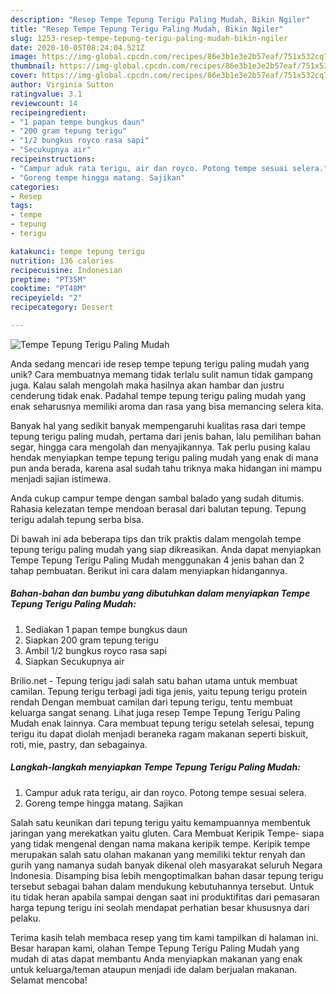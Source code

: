 ```yaml
---
description: "Resep Tempe Tepung Terigu Paling Mudah, Bikin Ngiler"
title: "Resep Tempe Tepung Terigu Paling Mudah, Bikin Ngiler"
slug: 1253-resep-tempe-tepung-terigu-paling-mudah-bikin-ngiler
date: 2020-10-05T08:24:04.521Z
image: https://img-global.cpcdn.com/recipes/86e3b1e3e2b57eaf/751x532cq70/tempe-tepung-terigu-paling-mudah-foto-resep-utama.jpg
thumbnail: https://img-global.cpcdn.com/recipes/86e3b1e3e2b57eaf/751x532cq70/tempe-tepung-terigu-paling-mudah-foto-resep-utama.jpg
cover: https://img-global.cpcdn.com/recipes/86e3b1e3e2b57eaf/751x532cq70/tempe-tepung-terigu-paling-mudah-foto-resep-utama.jpg
author: Virginia Sutton
ratingvalue: 3.1
reviewcount: 14
recipeingredient:
- "1 papan tempe bungkus daun"
- "200 gram tepung terigu"
- "1/2 bungkus royco rasa sapi"
- "Secukupnya air"
recipeinstructions:
- "Campur aduk rata terigu, air dan royco. Potong tempe sesuai selera."
- "Goreng tempe hingga matang. Sajikan"
categories:
- Resep
tags:
- tempe
- tepung
- terigu

katakunci: tempe tepung terigu 
nutrition: 136 calories
recipecuisine: Indonesian
preptime: "PT35M"
cooktime: "PT48M"
recipeyield: "2"
recipecategory: Dessert

---
```



![Tempe Tepung Terigu Paling Mudah](https://img-global.cpcdn.com/recipes/86e3b1e3e2b57eaf/751x532cq70/tempe-tepung-terigu-paling-mudah-foto-resep-utama.jpg)

Anda sedang mencari ide resep tempe tepung terigu paling mudah yang unik? Cara membuatnya memang tidak terlalu sulit namun tidak gampang juga. Kalau salah mengolah maka hasilnya akan hambar dan justru cenderung tidak enak. Padahal tempe tepung terigu paling mudah yang enak seharusnya memiliki aroma dan rasa yang bisa memancing selera kita.

Banyak hal yang sedikit banyak mempengaruhi kualitas rasa dari tempe tepung terigu paling mudah, pertama dari jenis bahan, lalu pemilihan bahan segar, hingga cara mengolah dan menyajikannya. Tak perlu pusing kalau hendak menyiapkan tempe tepung terigu paling mudah yang enak di mana pun anda berada, karena asal sudah tahu triknya maka hidangan ini mampu menjadi sajian istimewa.

Anda cukup campur tempe dengan sambal balado yang sudah ditumis. Rahasia kelezatan tempe mendoan berasal dari balutan tepung. Tepung terigu adalah tepung serba bisa.


Di bawah ini ada beberapa tips dan trik praktis dalam mengolah tempe tepung terigu paling mudah yang siap dikreasikan. Anda dapat menyiapkan Tempe Tepung Terigu Paling Mudah menggunakan 4 jenis bahan dan 2 tahap pembuatan. Berikut ini cara dalam menyiapkan hidangannya.

<!--inarticleads1-->

##### Bahan-bahan dan bumbu yang dibutuhkan dalam menyiapkan Tempe Tepung Terigu Paling Mudah:

1. Sediakan 1 papan tempe bungkus daun
1. Siapkan 200 gram tepung terigu
1. Ambil 1/2 bungkus royco rasa sapi
1. Siapkan Secukupnya air


Brilio.net - Tepung terigu jadi salah satu bahan utama untuk membuat camilan. Tepung terigu terbagi jadi tiga jenis, yaitu tepung terigu protein rendah Dengan membuat camilan dari tepung terigu, tentu membuat keluarga sangat senang. Lihat juga resep Tempe Tepung Terigu Paling Mudah enak lainnya. Cara membuat tepung terigu setelah selesai, tepung terigu itu dapat diolah menjadi beraneka ragam makanan seperti biskuit, roti, mie, pastry, dan sebagainya. 

<!--inarticleads2-->

##### Langkah-langkah menyiapkan Tempe Tepung Terigu Paling Mudah:

1. Campur aduk rata terigu, air dan royco. Potong tempe sesuai selera.
1. Goreng tempe hingga matang. Sajikan


Salah satu keunikan dari tepung terigu yaitu kemampuannya membentuk jaringan yang merekatkan yaitu gluten. Cara Membuat Keripik Tempe- siapa yang tidak mengenal dengan nama makana keripik tempe. Keripik tempe merupakan salah satu olahan makanan yang memiliki tektur renyah dan gurih yang namanya sudah banyak dikenal oleh masyarakat seluruh Negara Indonesia. Disamping bisa lebih mengoptimalkan bahan dasar tepung terigu tersebut sebagai bahan dalam mendukung kebutuhannya tersebut. Untuk itu tidak heran apabila sampai dengan saat ini produktifitas dari pemasaran harga tepung terigu ini seolah mendapat perhatian besar khususnya dari pelaku. 

Terima kasih telah membaca resep yang tim kami tampilkan di halaman ini. Besar harapan kami, olahan Tempe Tepung Terigu Paling Mudah yang mudah di atas dapat membantu Anda menyiapkan makanan yang enak untuk keluarga/teman ataupun menjadi ide dalam berjualan makanan. Selamat mencoba!
